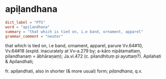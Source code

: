 # apiḷandhana

``` toml
dict_label = "PTS"
word = "apiḷandhana"
summary = "that which is tied on, i.e band, ornament, apparel"
grammar_comment = "neuter"
```

that which is tied on, i.e band, ornament, apparel, parure Vv.64#10, Vv.64#18 (expld. inacurately at Vv\-a.279 by; a\-kāro nipātamattaṃ, pilandhanaṃ = ābhāraṇaṃ); Ja.vi.472 (c. pilandhituṃ pi ayuttaṃ?). Apilahati & Apilandhati;

fr. apiḷandhati, also in shorter (& more usual) form; *piḷandhana*, q.v.

